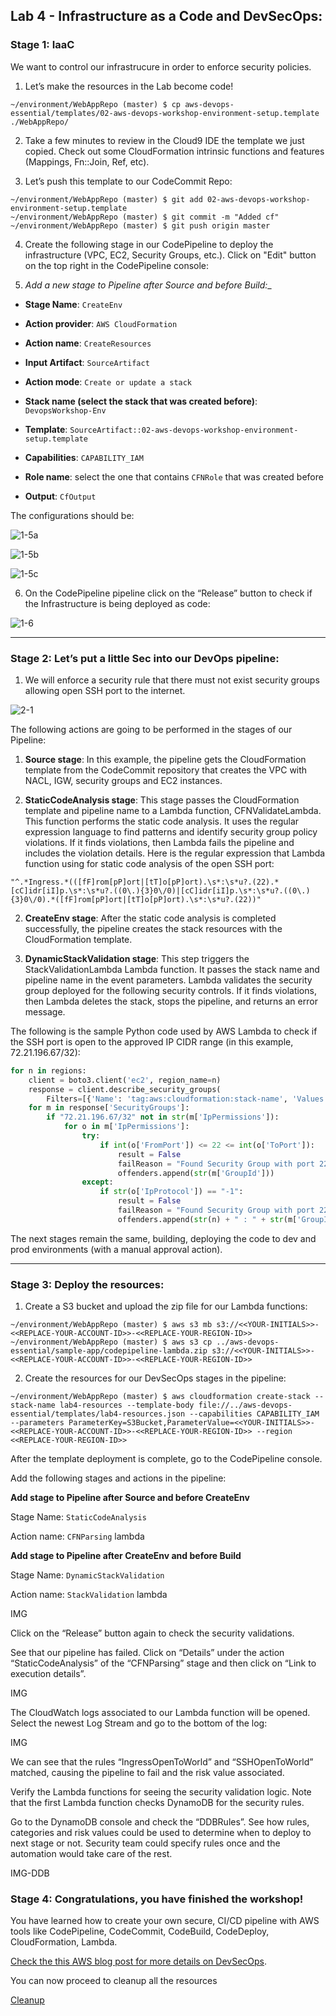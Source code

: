 
## Lab 4 - Infrastructure as a Code and DevSecOps:

### Stage 1: IaaC
We want to control our infrastrucure in order to enforce security policies. 

1. Let’s make the resources in the Lab become code!

```console
~/environment/WebAppRepo (master) $ cp aws-devops-essential/templates/02-aws-devops-workshop-environment-setup.template ./WebAppRepo/
```

2. Take a few minutes to review in the Cloud9 IDE the template we just copied. Check out some CloudFormation intrinsic functions and features (Mappings, Fn::Join, Ref, etc).

3. Let’s push this template to our CodeCommit Repo:

```console
~/environment/WebAppRepo (master) $ git add 02-aws-devops-workshop-environment-setup.template
~/environment/WebAppRepo (master) $ git commit -m "Added cf"
~/environment/WebAppRepo (master) $ git push origin master
```

4. Create the following stage in our CodePipeline to deploy the infrastructure (VPC, EC2, Security Groups, etc.). Click on "Edit" button on the top right in the CodePipeline console:

5. _Add a new stage to Pipeline after Source and before Build:__

- __Stage Name__: `CreateEnv`

- __Action provider__: `AWS CloudFormation`

- __Action name__: `CreateResources`

- __Input Artifact__: `SourceArtifact`

- __Action mode__: `Create or update a stack`

- __Stack name (select the stack that was created before)__: `DevopsWorkshop-Env`

- __Template__: ```SourceArtifact::02-aws-devops-workshop-environment-setup.template```

- __Capabilities__: `CAPABILITY_IAM`

- __Role name__: select the one that contains `CFNRole` that was created before

- __Output__: `CfOutput`

The configurations should be:

![1-5a](./img/Lab4-Stage-1-5a.png)

![1-5b](./img/Lab4-Stage-1-5b.png)

![1-5c](./img/Lab4-Stage-1-5c.png)

6. On the CodePipeline pipeline click on the “Release” button to check if the Infrastructure is being deployed as code:

![1-6](./img/Lab4-Stage-1-6.png)

***

### Stage 2: Let’s put a little Sec into our DevOps pipeline:

1. We will enforce a security rule that there must not exist security groups allowing open SSH port to the internet.

![2-1](./img/Lab4-Stage-2-1.png)

The following actions are going to be performed in the stages of our Pipeline:
1. __Source stage__: In this example, the pipeline gets the CloudFormation template from the CodeCommit repository that creates the VPC with NACL, IGW, security groups and EC2 instances.

2. __StaticCodeAnalysis stage__: This stage passes the CloudFormation template and pipeline name to a Lambda function, CFNValidateLambda. This function performs the static code analysis. It uses the regular expression language to find patterns and identify security group policy violations. If it finds violations, then Lambda fails the pipeline and includes the violation details.
Here is the regular expression that Lambda function using for static code analysis of the open SSH port:

```console
"^.*Ingress.*(([fF]rom[pP]ort|[tT]o[pP]ort).\s*:\s*u?.(22).*[cC]idr[iI]p.\s*:\s*u?.((0\.){3}0\/0)|[cC]idr[iI]p.\s*:\s*u?.((0\.){3}0\/0).*([fF]rom[pP]ort|[tT]o[pP]ort).\s*:\s*u?.(22))"
```

2. __CreateEnv stage__: After the static code analysis is completed successfully, the pipeline creates the stack resources with the CloudFormation template.

3. __DynamicStackValidation stage__: This step triggers the StackValidationLambda Lambda function. It passes the stack name and pipeline name in the event parameters. Lambda validates the security group deployed for the following security controls. If it finds violations, then Lambda deletes the stack, stops the pipeline, and returns an error message.

The following is the sample Python code used by AWS Lambda to check if the SSH port is open to the approved IP CIDR range (in this example, 72.21.196.67/32):
```python
for n in regions:
    client = boto3.client('ec2', region_name=n)
    response = client.describe_security_groups(
        Filters=[{'Name': 'tag:aws:cloudformation:stack-name', 'Values': [stackName]}])
    for m in response['SecurityGroups']:
        if "72.21.196.67/32" not in str(m['IpPermissions']):
            for o in m['IpPermissions']:
                try:
                    if int(o['FromPort']) <= 22 <= int(o['ToPort']):
                        result = False
                        failReason = "Found Security Group with port 22 open to the wrong source IP range"
                        offenders.append(str(m['GroupId']))
                except:
                    if str(o['IpProtocol']) == "-1":
                        result = False
                        failReason = "Found Security Group with port 22 open to the wrong source IP range"
                        offenders.append(str(n) + " : " + str(m['GroupId']))
```

The next stages remain the same, building, deploying the code to dev and prod environments (with a manual approval action).

***

### Stage 3: Deploy the resources:
1. Create a S3 bucket and upload the zip file for our Lambda functions:
```console
~/environment/WebAppRepo (master) $ aws s3 mb s3://<<YOUR-INITIALS>>-<<REPLACE-YOUR-ACCOUNT-ID>>-<<REPLACE-YOUR-REGION-ID>>
~/environment/WebAppRepo (master) $ aws s3 cp ../aws-devops-essential/sample-app/codepipeline-lambda.zip s3://<<YOUR-INITIALS>>-<<REPLACE-YOUR-ACCOUNT-ID>>-<<REPLACE-YOUR-REGION-ID>>
```

2. Create the resources for our DevSecOps stages in the pipeline:
```console
~/environment/WebAppRepo (master) $ aws cloudformation create-stack --stack-name lab4-resources --template-body file://../aws-devops-essential/templates/lab4-resources.json --capabilities CAPABILITY_IAM --parameters ParameterKey=S3Bucket,ParameterValue=<<YOUR-INITIALS>>-<<REPLACE-YOUR-ACCOUNT-ID>>-<<REPLACE-YOUR-REGION-ID>> --region <<REPLACE-YOUR-REGION-ID>>
```

After the template deployment is complete, go to the CodePipeline console.

Add the following stages and actions in the pipeline:

__Add stage to Pipeline after Source and before CreateEnv__

Stage Name: `StaticCodeAnalysis`

Action name: `CFNParsing`
lambda

__Add stage to Pipeline after CreateEnv and before Build__

Stage Name: `DynamicStackValidation`

Action name: `StackValidation`
lambda

IMG

Click on the “Release” button again to check the security validations.

See that our pipeline has failed. Click on “Details” under the action “StaticCodeAnalysis” of the “CFNParsing” stage and then click on “Link to execution details”.

IMG

The CloudWatch logs associated to our Lambda function will be opened.
Select the newest Log Stream and go to the bottom of the log:

IMG

We can see that the rules “IngressOpenToWorld” and “SSHOpenToWorld” matched, causing the pipeline to fail and the risk value associated.


Verify the Lambda functions for seeing the security validation logic. Note that the first Lambda function checks DynamoDB for the security rules.

Go to the DynamoDB console and check the “DDBRules”. See how rules, categories and risk values could be used to determine when to deploy to next stage or not. Security team could specify rules once and the automation would take care of the rest.

IMG-DDB

### Stage 4: Congratulations, you have finished the workshop!
You have learned how to create your own secure, CI/CD pipeline with AWS tools like CodePipeline, CodeCommit, CodeBuild, CodeDeploy, CloudFormation, Lambda.

[Check the this AWS blog post for more details on DevSecOps](https://aws.amazon.com/blogs/devops/implementing-devsecops-using-aws-codepipeline/).


You can now proceed to cleanup all the resources

[Cleanup](README.md#clean-up)